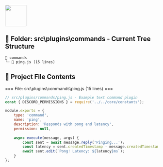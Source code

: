 <img src="https://banes-lab.com/assets/images/banes_lab/700px_Main_Animated.gif" width="70" />

## 📂 Folder: src\plugins\commands - Current Tree Structure
```
📂 commands
└─ 📜 ping.js (15 lines)
```

## 📄 Project File Contents


=== File: src\plugins\commands\ping.js (15 lines) ===

```javascript
// src/plugins/commands/ping.js - Example text command plugin
const { DISCORD_PERMISSIONS } = require('../../core/constants');

module.exports = {
    type: 'command',
    name: 'ping',
    description: 'Responds with pong and latency',
    permission: null,
    
    async execute(message, args) {
        const sent = await message.reply('Pinging...');
        const latency = sent.createdTimestamp - message.createdTimestamp;
        await sent.edit(`Pong! Latency: ${latency}ms`);
    }
};
```
